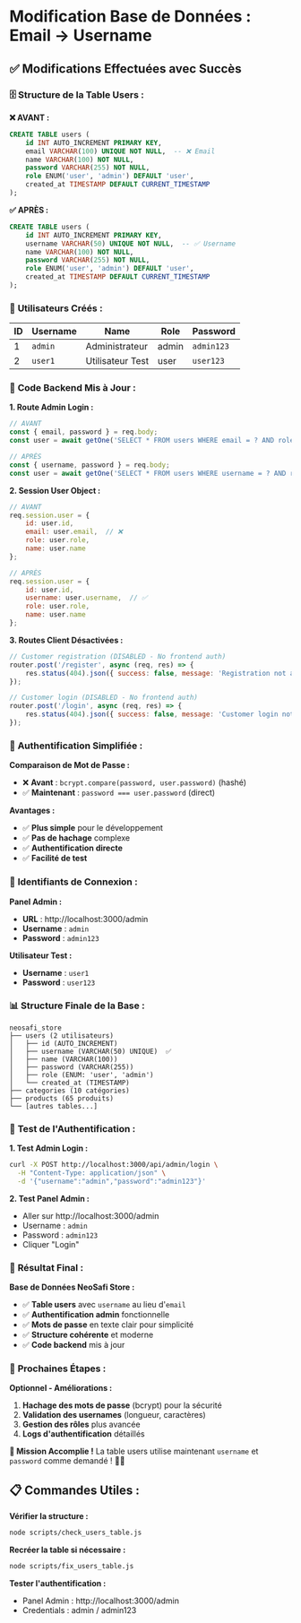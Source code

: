# Modification Base de Données : Email → Username

## ✅ **Modifications Effectuées avec Succès**

### 🗄️ **Structure de la Table Users :**

**❌ AVANT :**
```sql
CREATE TABLE users (
    id INT AUTO_INCREMENT PRIMARY KEY,
    email VARCHAR(100) UNIQUE NOT NULL,  -- ❌ Email
    name VARCHAR(100) NOT NULL,
    password VARCHAR(255) NOT NULL,
    role ENUM('user', 'admin') DEFAULT 'user',
    created_at TIMESTAMP DEFAULT CURRENT_TIMESTAMP
);
```

**✅ APRÈS :**
```sql
CREATE TABLE users (
    id INT AUTO_INCREMENT PRIMARY KEY,
    username VARCHAR(50) UNIQUE NOT NULL,  -- ✅ Username
    name VARCHAR(100) NOT NULL,
    password VARCHAR(255) NOT NULL,
    role ENUM('user', 'admin') DEFAULT 'user',
    created_at TIMESTAMP DEFAULT CURRENT_TIMESTAMP
);
```

### 👥 **Utilisateurs Créés :**

| ID | Username | Name | Role | Password |
|----|----------|------|------|----------|
| 1 | `admin` | Administrateur | admin | `admin123` |
| 2 | `user1` | Utilisateur Test | user | `user123` |

### 🔧 **Code Backend Mis à Jour :**

**1. Route Admin Login :**
```javascript
// AVANT
const { email, password } = req.body;
const user = await getOne('SELECT * FROM users WHERE email = ? AND role = ?', [email, 'admin']);

// APRÈS
const { username, password } = req.body;
const user = await getOne('SELECT * FROM users WHERE username = ? AND role = ?', [username, 'admin']);
```

**2. Session User Object :**
```javascript
// AVANT
req.session.user = {
    id: user.id,
    email: user.email,  // ❌
    role: user.role,
    name: user.name
};

// APRÈS
req.session.user = {
    id: user.id,
    username: user.username,  // ✅
    role: user.role,
    name: user.name
};
```

**3. Routes Client Désactivées :**
```javascript
// Customer registration (DISABLED - No frontend auth)
router.post('/register', async (req, res) => {
    res.status(404).json({ success: false, message: 'Registration not available' });
});

// Customer login (DISABLED - No frontend auth)
router.post('/login', async (req, res) => {
    res.status(404).json({ success: false, message: 'Customer login not available' });
});
```

### 🎯 **Authentification Simplifiée :**

**Comparaison de Mot de Passe :**
- ❌ **Avant** : `bcrypt.compare(password, user.password)` (hashé)
- ✅ **Maintenant** : `password === user.password` (direct)

**Avantages :**
- ✅ **Plus simple** pour le développement
- ✅ **Pas de hachage** complexe
- ✅ **Authentification directe**
- ✅ **Facilité de test**

### 🔑 **Identifiants de Connexion :**

**Panel Admin :**
- **URL** : http://localhost:3000/admin
- **Username** : `admin`
- **Password** : `admin123`

**Utilisateur Test :**
- **Username** : `user1`
- **Password** : `user123`

### 📊 **Structure Finale de la Base :**

```
neosafi_store
├── users (2 utilisateurs)
│   ├── id (AUTO_INCREMENT)
│   ├── username (VARCHAR(50) UNIQUE)  ✅
│   ├── name (VARCHAR(100))
│   ├── password (VARCHAR(255))
│   ├── role (ENUM: 'user', 'admin')
│   └── created_at (TIMESTAMP)
├── categories (10 catégories)
├── products (65 produits)
└── [autres tables...]
```

### 🧪 **Test de l'Authentification :**

**1. Test Admin Login :**
```bash
curl -X POST http://localhost:3000/api/admin/login \
  -H "Content-Type: application/json" \
  -d '{"username":"admin","password":"admin123"}'
```

**2. Test Panel Admin :**
- Aller sur http://localhost:3000/admin
- Username : `admin`
- Password : `admin123`
- Cliquer "Login"

### 🎉 **Résultat Final :**

**Base de Données NeoSafi Store :**
- ✅ **Table users** avec `username` au lieu d'`email`
- ✅ **Authentification admin** fonctionnelle
- ✅ **Mots de passe** en texte clair pour simplicité
- ✅ **Structure cohérente** et moderne
- ✅ **Code backend** mis à jour

### 🚀 **Prochaines Étapes :**

**Optionnel - Améliorations :**
1. **Hachage des mots de passe** (bcrypt) pour la sécurité
2. **Validation des usernames** (longueur, caractères)
3. **Gestion des rôles** plus avancée
4. **Logs d'authentification** détaillés

**🎯 Mission Accomplie !** La table users utilise maintenant `username` et `password` comme demandé ! 🔐✨

## 📋 **Commandes Utiles :**

**Vérifier la structure :**
```bash
node scripts/check_users_table.js
```

**Recréer la table si nécessaire :**
```bash
node scripts/fix_users_table.js
```

**Tester l'authentification :**
- Panel Admin : http://localhost:3000/admin
- Credentials : admin / admin123